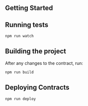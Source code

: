 ## Getting Started

## Running tests

```bash
npm run watch
```

## Building the project

After any changes to the contract, run:

```bash
npm run build
```

## Deploying Contracts

```bash
npm run deploy
```
